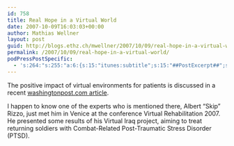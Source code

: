 ```yaml
---
id: 758
title: Real Hope in a Virtual World
date: 2007-10-09T16:03:03+00:00
author: Mathias Wellner
layout: post
guid: http://blogs.ethz.ch/mwellner/2007/10/09/real-hope-in-a-virtual-world/
permalink: /2007/10/09/real-hope-in-a-virtual-world/
podPressPostSpecific:
  - 's:264:"s:255:"a:6:{s:15:"itunes:subtitle";s:15:"##PostExcerpt##";s:14:"itunes:summary";s:15:"##PostExcerpt##";s:15:"itunes:keywords";s:17:"##WordPressCats##";s:13:"itunes:author";s:10:"##Global##";s:15:"itunes:explicit";s:7:"Default";s:12:"itunes:block";s:7:"Default";}";";'
---
```

The positive impact of virtual environments for patients is discussed in a recent [washingtonpost.com article](http://www.washingtonpost.com/wp-dyn/content/article/2007/10/05/AR2007100502391.html).

I happen to know one of the experts who is mentioned there, Albert &#8220;Skip&#8221; Rizzo, just met him in Venice at the conference Virtual Rehabilitation 2007. He presented some results of his Virtual Iraq project, aiming to treat returning soldiers with Combat-Related Post-Traumatic Stress Disorder (PTSD).